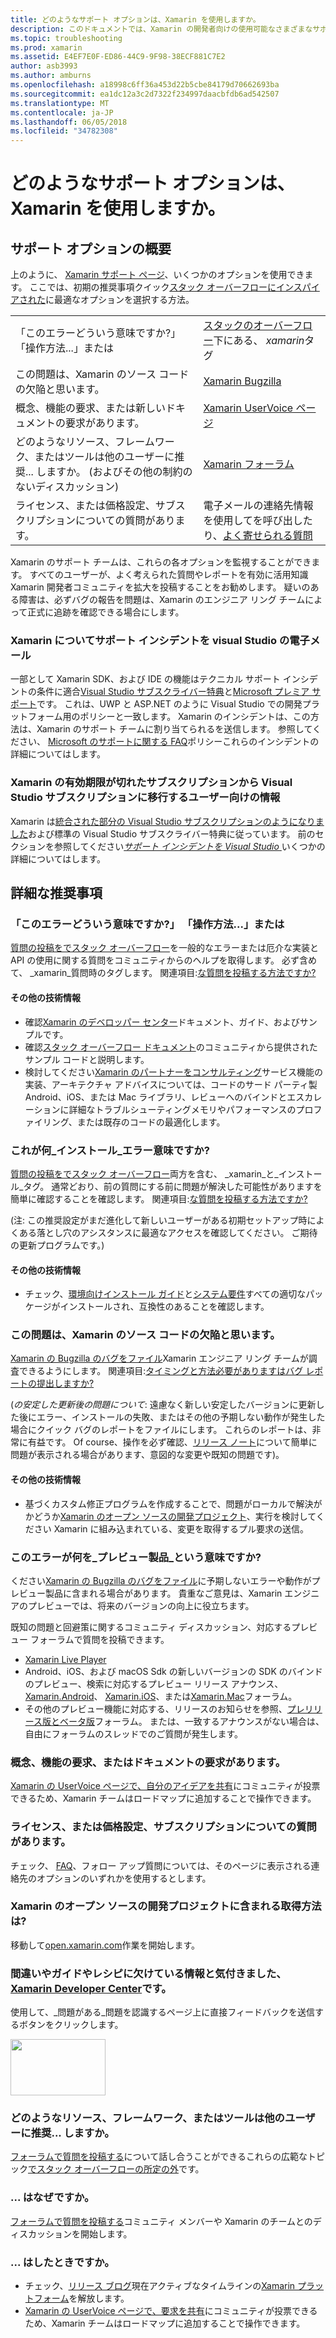 ```yaml
---
title: どのようなサポート オプションは、Xamarin を使用しますか。
description: このドキュメントでは、Xamarin の開発者向けの使用可能なさまざまなサポート オプションについて説明します。 これは、電子メールによるサポート、スタック オーバーフローが発生、およびその他のリソースについて説明します。
ms.topic: troubleshooting
ms.prod: xamarin
ms.assetid: E4EF7E0F-ED86-44C9-9F98-38ECF881C7E2
author: asb3993
ms.author: amburns
ms.openlocfilehash: a18998c6ff36a453d22b5cbe84179d70662693ba
ms.sourcegitcommit: ea1dc12a3c2d7322f234997daacbfdb6ad542507
ms.translationtype: MT
ms.contentlocale: ja-JP
ms.lasthandoff: 06/05/2018
ms.locfileid: "34782308"
---
```

# <a name="what-support-options-are-available-for-xamarin"></a>どのようなサポート オプションは、Xamarin を使用しますか。

## <a name="summary-of-support-options"></a>サポート オプションの概要

上のように、 [Xamarin サポート ページ](https://www.xamarin.com/support)、いくつかのオプションを使用できます。  ここでは、初期の推奨事項クイック[スタック オーバーフローにインスパイアされた](http://stackoverflow.com/help/product-support)に最適なオプションを選択する方法。

|   |   |
|---|---|
|「このエラーどういう意味ですか?」 「操作方法...」または|[スタックのオーバーフロー](http://stackoverflow.com/questions/ask?tags=xamarin)下にある、 *xamarin*タグ|
|この問題は、Xamarin のソース コードの欠陥と思います。|[Xamarin Bugzilla](https://bugzilla.xamarin.com/page.cgi?id=bug-writing.html)|
|概念、機能の要求、または新しいドキュメントの要求があります。|[Xamarin UserVoice ページ](https://xamarin.uservoice.com)|
|どのようなリソース、フレームワーク、またはツールは他のユーザーに推奨... しますか。 (およびその他の制約のないディスカッション)|[Xamarin フォーラム](https://forums.xamarin.com)|
|ライセンス、または価格設定、サブスクリプションについての質問があります。|電子メールの連絡先情報を使用してを呼び出したり、[よく寄せられる質問](https://www.xamarin.com/faq)|

Xamarin のサポート チームは、これらの各オプションを監視することができます。  すべてのユーザーが、よく考えられた質問やレポートを有効に活用知識 Xamarin 開発者コミュニティを拡大を投稿することをお勧めします。  疑いのある障害は、必ずバグの報告を問題は、Xamarin のエンジニア リング チームによって正式に追跡を確認できる場合にします。

<a name="Visual_Studio_email_support_incidents_for_Xamarin_topics"/>

### <a name="visual-studio-email-support-incidents-for-xamarin-topics"></a>Xamarin についてサポート インシデントを visual Studio の電子メール

一部として Xamarin SDK、および IDE の機能はテクニカル サポート インシデントの条件に適合[Visual Studio サブスクライバー特典](https://msdn.microsoft.com/subscriptions/bb266240)と[Microsoft プレミア サポート](https://www.microsoft.com/microsoftservices/support.aspx)です。  これは、UWP と ASP.NET のように Visual Studio での開発プラットフォーム用のポリシーと一致します。  Xamarin のインシデントは、この方法は、Xamarin のサポート チームに割り当てられるを送信します。  参照してください、 [Microsoft のサポートに関する FAQ](https://support.microsoft.com/gp/offerprophone)ポリシーこれらのインシデントの詳細についてはします。

### <a name="information-for-users-migrating-from-expired-xamarin-subscriptions-to-visual-studio-subscriptions"></a>Xamarin の有効期限が切れたサブスクリプションから Visual Studio サブスクリプションに移行するユーザー向けの情報

Xamarin は[統合された部分の Visual Studio サブスクリプションのようになりました](https://blog.xamarin.com/xamarin-for-all/)および標準の Visual Studio サブスクライバー特典に従っています。  前のセクションを参照してください[*サポート インシデントを Visual Studio* ](#Visual_Studio_email_support_incidents_for_Xamarin_topics)いくつかの詳細についてはします。

## <a name="detailed-recommendations"></a>詳細な推奨事項

### <a name="what-does-this-error-mean-or-how-do-i--"></a>「このエラーどういう意味ですか?」 「操作方法...」または

[質問の投稿をでスタック オーバーフロー](http://stackoverflow.com/questions/ask?tags=xamarin)を一般的なエラーまたは厄介な実装と API の使用に関する質問をコミュニティからのヘルプを取得します。  必ず含めて、 _xamarin_質問時のタグします。  関連項目:[な質問を投稿する方法ですか?](http://stackoverflow.com/help/how-to-ask)

#### <a name="additional-resources"></a>その他の技術情報

-   確認[Xamarin のデベロッパー センター](/index.md)ドキュメント、ガイド、およびサンプルです。
-   確認[スタック オーバーフロー ドキュメント](http://stackoverflow.com/documentation)のコミュニティから提供されたサンプル コードと説明します。
-   検討してください[Xamarin のパートナーをコンサルティング](https://www.xamarin.com/consulting-partners)サービス機能の実装、アーキテクチャ アドバイスについては、コードのサード パーティ製 Android、iOS、または Mac ライブラリ、レビューへのバインドとエスカレーションに詳細なトラブルシューティングメモリやパフォーマンスのプロファイリング、または既存のコードの最適化します。

### <a name="what-does-this-installation-error-mean"></a>これが何_インストール_エラー意味ですか?

[質問の投稿をでスタック オーバーフロー](http://stackoverflow.com/questions/ask?tags=xamarin+installation)両方を含む、 _xamarin_と_インストール_タグ。  通常どおり、前の質問にする前に問題が解決した可能性がありますを簡単に確認することを確認します。  関連項目:[な質問を投稿する方法ですか?](http://stackoverflow.com/help/how-to-ask)

(注: この推奨設定がまだ進化して新しいユーザーがある初期セットアップ時によくある落とし穴のアシスタンスに最適なアクセスを確認してください。  ご期待の更新プログラムです。)

#### <a name="additional-resources"></a>その他の技術情報

-   チェック、[環境向けインストール ガイド](~/cross-platform/get-started/installation/index.md)と[システム要件](~/cross-platform/get-started/requirements.md)すべての適切なパッケージがインストールされ、互換性のあることを確認します。

### <a name="i-believe-this-problem-is-caused-by-a-defect-in-the-xamarin-source-code"></a>この問題は、Xamarin のソース コードの欠陥と思います。

[Xamarin の Bugzilla のバグをファイル](https://bugzilla.xamarin.com/page.cgi?id=bug-writing.html)Xamarin エンジニア リング チームが調査できるようにします。  関連項目:[タイミングと方法必要がありますはバグ レポートの提出しますか?](~/cross-platform/troubleshooting/questions/howto-file-bug.md)

(*の安定した更新後の問題について*: 遠慮なく新しい安定したバージョンに更新した後にエラー、インストールの失敗、またはその他の予期しない動作が発生した場合にクイック バグのレポートをファイルにします。  これらのレポートは、非常に有益です。  Of course、操作を必ず確認、[リリース ノート](https://developer.xamarin.com/releases/)について簡単に問題が表示される場合があります、意図的な変更や既知の問題です)。

#### <a name="additional-resources"></a>その他の技術情報

-   基づくカスタム修正プログラムを作成することで、問題がローカルで解決がかどうか[Xamarin のオープン ソースの開発プロジェクト](http://open.xamarin.com/)、実行を検討してください Xamarin に組み込まれている、変更を取得するプル要求の送信。

### <a name="what-does-this-error-in-a-preview-product-mean"></a>このエラーが何を_プレビュー製品_という意味ですか?

ください[Xamarin の Bugzilla のバグをファイル](https://bugzilla.xamarin.com/page.cgi?id=bug-writing.html)に予期しないエラーや動作がプレビュー製品に含まれる場合があります。  貴重なご意見は、Xamarin エンジニアのプレビューでは、将来のバージョンの向上に役立ちます。

既知の問題と回避策に関するコミュニティ ディスカッション、対応するプレビュー フォーラムで質問を投稿できます。

-   [Xamarin Live Player](https://forums.xamarin.com/categories/live-player)
-   Android、iOS、および macOS Sdk の新しいバージョンの SDK のバインドのプレビュー、検索に対応するプレビュー リリース アナウンス、 [Xamarin.Android](http://forums.xamarin.com/categories/android)、 [Xamarin.iOS](http://forums.xamarin.com/categories/ios)、または[Xamarin.Mac](http://forums.xamarin.com/categories/mac)フォーラム。
-   その他のプレビュー機能に対応する、リリースのお知らせを参照、[プレリリース版とベータ版](http://forums.xamarin.com/categories/xamarin-prerelease)フォーラム。  または、一致するアナウンスがない場合は、自由にフォーラムのスレッドでのご質問が発生します。

### <a name="i-have-an-idea-feature-request-or-documentation-request"></a>概念、機能の要求、またはドキュメントの要求があります。

[Xamarin の UserVoice ページで、自分のアイデアを共有](https://xamarin.uservoice.com)にコミュニティが投票できるため、Xamarin チームはロードマップに追加することで操作できます。

### <a name="i-have-a-question-about-subscriptions-licensing-or-pricing"></a>ライセンス、または価格設定、サブスクリプションについての質問があります。

チェック、 [FAQ](https://www.xamarin.com/faq)、フォロー アップ質問については、そのページに表示される連絡先のオプションのいずれかを使用するとします。

### <a name="how-do-i-get-involved-in-xamarins-open-source-development-projects"></a>Xamarin のオープン ソースの開発プロジェクトに含まれる取得方法は?

移動して[open.xamarin.com](http://open.xamarin.com/)作業を開始します。

### <a name="i-found-a-mistake-or-missing-information-in-the-guides-or-recipes-on-the-xamarin-developer-centerindexmd"></a>間違いやガイドやレシピに欠けている情報と気付きました、 [Xamarin Developer Center](/index.md)です。

使用して、_問題がある_問題を認識するページ上に直接フィードバックを送信するボタンをクリックします。

[<img src="support-options-images/feedback.png" style="width: 152px; height: 90px;">](support-options-images/feedback.png)

### <a name="what-resources-frameworks-or-tools-do-other-users-recommend-for--"></a>どのようなリソース、フレームワーク、またはツールは他のユーザーに推奨... しますか。

[フォーラムで質問を投稿する](https://forums.xamarin.com/)について話し合うことができるこれらの広範なトピック[でスタック オーバーフローの所定の外](http://stackoverflow.com/help/dont-ask)です。

### <a name="why-do-you--"></a>... はなぜですか。

[フォーラムで質問を投稿する](https://forums.xamarin.com/)コミュニティ メンバーや Xamarin のチームとのディスカッションを開始します。

### <a name="when-will-you--"></a>... はしたときですか。

-   チェック、[リリース ブログ](http://releases.xamarin.com/)現在アクティブなタイムラインの[Xamarin プラットフォーム](https://www.xamarin.com/platform)を解放します。
-   [Xamarin の UserVoice ページで、要求を共有](https://xamarin.uservoice.com)にコミュニティが投票できるため、Xamarin チームはロードマップに追加することで操作できます。

